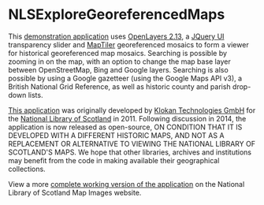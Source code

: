 NLSExploreGeoreferencedMaps
===========================

This <a href="http://geo.nls.uk/maps/dev/explore/index.html">demonstration application</a> uses <a href="http://dev.openlayers.org/releases/OpenLayers-2.13.1/">OpenLayers 2.13</a>, a <a href="http://jqueryui.com/">JQuery UI</a> transparency slider and <a href="http://www.maptiler.org/">MapTiler</a> georeferenced mosaics to form a viewer for historical georeferenced map mosaics. Searching is possible by zooming in on the map, with an option to change the map base layer between OpenStreetMap, Bing and Google layers. Searching is also possible by using a Google gazetteer (using the Google Maps API v3), a British National Grid Reference, as well as historic county and parish drop-down lists. 


<a href="http://geo.nls.uk/maps/dev/explore/index.html">This application</a> was originally developed by <a href="http://www.klokantech.com/">Klokan Technologies GmbH</a> for the <a href="http://www.nls.uk">National Library of Scotland<a> in 2011. Following discussion in 2014, the application is now released as open-source, ON CONDITION THAT IT IS DEVELOPED WITH A DIFFERENT HISTORIC MAPS, AND NOT AS A REPLACEMENT OR ALTERNATIVE TO VIEWING THE NATIONAL LIBRARY OF SCOTLAND'S MAPS. We hope that other libraries, archives and institutions may benefit from the code in making available their geographical collections.

View a more <a href="http://maps.nls.uk/geo/explore/">complete working version of the application</a> on the National Library of Scotland Map Images website.
